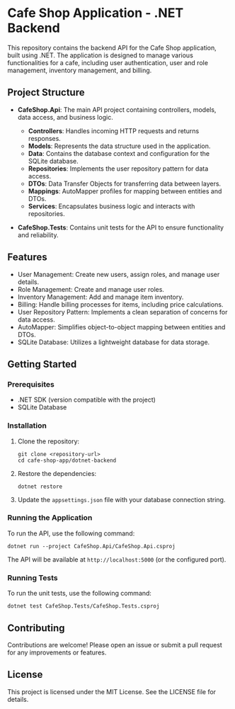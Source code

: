 # Cafe Shop Application - .NET Backend

This repository contains the backend API for the Cafe Shop application, built using .NET. The application is designed to manage various functionalities for a cafe, including user authentication, user and role management, inventory management, and billing.

## Project Structure

- **CafeShop.Api**: The main API project containing controllers, models, data access, and business logic.
  - **Controllers**: Handles incoming HTTP requests and returns responses.
  - **Models**: Represents the data structure used in the application.
  - **Data**: Contains the database context and configuration for the SQLite database.
  - **Repositories**: Implements the user repository pattern for data access.
  - **DTOs**: Data Transfer Objects for transferring data between layers.
  - **Mappings**: AutoMapper profiles for mapping between entities and DTOs.
  - **Services**: Encapsulates business logic and interacts with repositories.

- **CafeShop.Tests**: Contains unit tests for the API to ensure functionality and reliability.

## Features

- User Management: Create new users, assign roles, and manage user details.
- Role Management: Create and manage user roles.
- Inventory Management: Add and manage item inventory.
- Billing: Handle billing processes for items, including price calculations.
- User Repository Pattern: Implements a clean separation of concerns for data access.
- AutoMapper: Simplifies object-to-object mapping between entities and DTOs.
- SQLite Database: Utilizes a lightweight database for data storage.

## Getting Started

### Prerequisites

- .NET SDK (version compatible with the project)
- SQLite Database

### Installation

1. Clone the repository:
   ```
   git clone <repository-url>
   cd cafe-shop-app/dotnet-backend
   ```

2. Restore the dependencies:
   ```
   dotnet restore
   ```

3. Update the `appsettings.json` file with your database connection string.

### Running the Application

To run the API, use the following command:
```
dotnet run --project CafeShop.Api/CafeShop.Api.csproj
```

The API will be available at `http://localhost:5000` (or the configured port).

### Running Tests

To run the unit tests, use the following command:
```
dotnet test CafeShop.Tests/CafeShop.Tests.csproj
```

## Contributing

Contributions are welcome! Please open an issue or submit a pull request for any improvements or features.

## License

This project is licensed under the MIT License. See the LICENSE file for details.